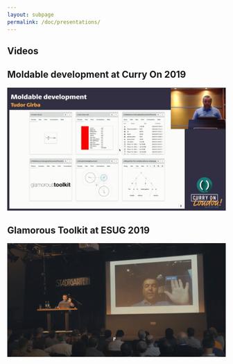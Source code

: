 ```yaml
---
layout: subpage
permalink: /doc/presentations/
---
```


<section id="getstarted">
  <div class="container pt-5 pb-5 jumbotron-small">
    <div class="row">
      <div class="col-md-12">
        <h1>Videos</h1>
        <h2>Moldable development at Curry On 2019</h2>
        <p class="lead">
          <a href="https://youtu.be/Pot9GnHFOVU" target="_blank"><img alt="View more" src="/assets/pictures/curryon2019-video.png" width="600"></a>        
        </p>
        <h2>Glamorous Toolkit at ESUG 2019</h2>
        <p class="lead">
          <a href="https://youtu.be/ZIePUQ_WKqE" target="_blank"><img alt="View more" src="/assets/pictures/esug2019-video.png" width="600"></a>        
        </p>
      </div>
    </div>
  </div>
</section>
